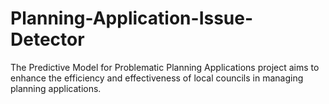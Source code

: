 # Planning-Application-Issue-Detector
The Predictive Model for Problematic Planning Applications project aims to enhance the efficiency and effectiveness of local councils in managing planning applications. 
